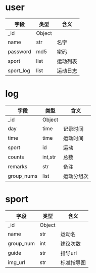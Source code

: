 # user

|字段|类型|含义|
|----|----|---|
|_id| Object||
|name| str|名字|
|password|md5|密码
|sport|list|运动列表|
|sport_log|list|运动日志|


# log

|字段|类型|含义|
|----|----|---|
|_id| Object||
|day|time|记录时间|
|time|time|运动时间
|sport|id|运动|
|counts|int,str|总数|
|remarks|str|备注|
|group_nums|list|运动分组次

# sport

|字段|类型|含义|
|----|----|---|
|_id| Object||
|name|str|运动名|
|group_num|int|建议次数
|guide|str|指导url|
|img_url|str|标准指导图
